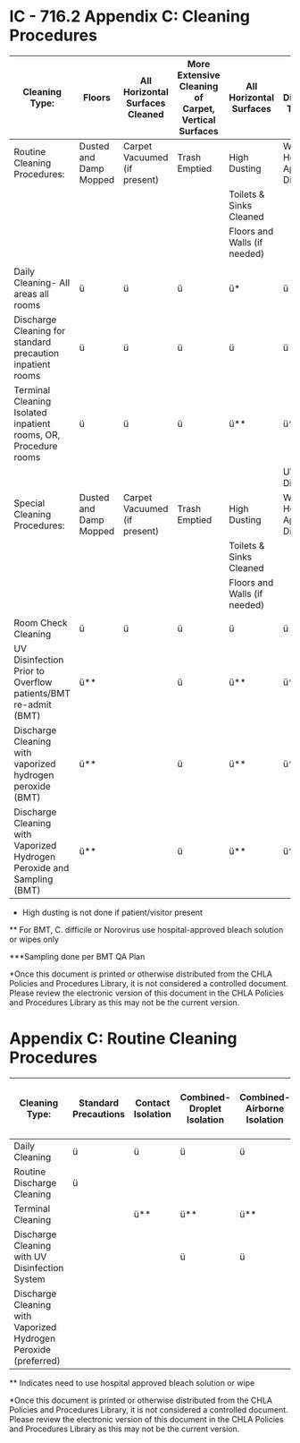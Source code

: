 # IC - 716.2 Appendix C: Cleaning Procedures

|Cleaning Type:|Floors|All Horizontal Surfaces Cleaned|More Extensive Cleaning of Carpet, Vertical Surfaces|All Horizontal Surfaces|UV Disinfection Treatment|
|---|---|---|---|---|---|
|Routine Cleaning Procedures:|Dusted and Damp Mopped|Carpet Vacuumed (if present)|Trash Emptied|High Dusting|With Hospital Approved Disinfectant|
| | | | |Toilets & Sinks Cleaned| |
| | | | |Floors and Walls (if needed)| |
| | | | | | |
|Daily Cleaning- All areas all rooms|ü|ü|ü|ü*|ü|
|Discharge Cleaning for standard precaution inpatient rooms|ü|ü|ü|ü|ü|
|Terminal Cleaning Isolated inpatient rooms, OR, Procedure rooms|ü|ü|ü|ü**|ü**|
| | | | | |UV Disinfection|
|Special Cleaning Procedures:|Dusted and Damp Mopped|Carpet Vacuumed (if present)|Trash Emptied|High Dusting|With Hospital Approved Disinfectant|
| | | | |Toilets & Sinks Cleaned| |
| | | | |Floors and Walls (if needed)| |
| | | | | | |
|Room Check Cleaning|ü|ü|ü|ü|ü|
|UV Disinfection Prior to Overflow patients/BMT re-admit (BMT)|ü**| |ü|ü**|ü**|
|Discharge Cleaning with vaporized hydrogen peroxide (BMT)|ü**| |ü|ü**|ü**|
|Discharge Cleaning with Vaporized Hydrogen Peroxide and Sampling (BMT)|ü**| |ü|ü**|ü**|

* High dusting is not done if patient/visitor present

** For BMT, C. difficile or Norovirus use hospital-approved bleach solution or wipes only

***Sampling done per BMT QA Plan

*Once this document is printed or otherwise distributed from the CHLA Policies and Procedures Library, it is not considered a controlled document. Please review the electronic version of this document in the CHLA Policies and Procedures Library as this may not be the current version.
# Appendix C: Routine Cleaning Procedures

|Cleaning Type:|Standard Precautions|Contact Isolation|Combined-Droplet Isolation|Combined-Airborne Isolation|Combined-Eyewear|SP Eyewear|Enhanced Contact/Droplet|BMT ICUs, 4E, 4W, OR (Terminal Clean)| | |
|---|---|---|---|---|---|---|---|---|---|---|
|Daily Cleaning|ü|ü|ü|ü|ü|ü|ü|ü**|ü*|ü|
|Routine Discharge Cleaning|ü| | | | | | | | | |
|Terminal Cleaning| |ü**|ü**|ü**| | | | | | |
|Discharge Cleaning with UV Disinfection System| | |ü|ü| | | |ü**| |ü|
|Discharge Cleaning with Vaporized Hydrogen Peroxide (preferred)| | | | | | | |ü*| | |

** Indicates need to use hospital approved bleach solution or wipe

*Once this document is printed or otherwise distributed from the CHLA Policies and Procedures Library, it is not considered a controlled document. Please review the electronic version of this document in the CHLA Policies and Procedures Library as this may not be the current version.